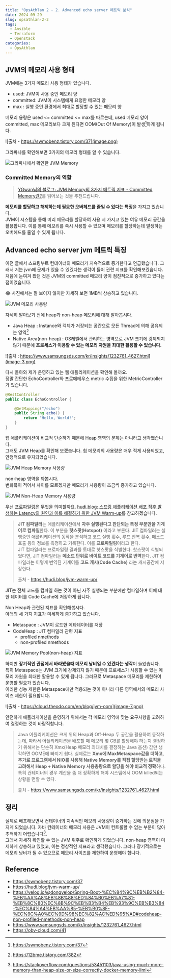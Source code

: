 ```yaml
---
title: "OpsAthlan 2 - 2. Advanced echo server 메트릭 분석"
date: 2024-09-29
slug: opsathlan-2-2
tags:
  - Ansible
  - Terraform
  - Openstack
categories:
  - OpsAthlan
---
```


## JVM의 메모리 사용 형태

JVM에는 3가지 메모리 사용 형태가 있습니다.

- used: JVM이 사용 중인 메모리 양
- committed: JVM이 시스템에게 요청한 메모리 양
- max : 실행 중인 환경에서 최대로 할당할 수 있는 메모리 양

메모리 용량은 used <= committed <= max를 따르는데, used 메모리 양이 committed, max 메모리보다 크게 된다면 OOM(Out Of Memory)이 발생[^1]하게 됩니다.

![출처 - https://swmobenz.tistory.com/37](image.png)

그라파나를 확인해보면 3가지의 메모리 형태를 알 수 있습니다.

![그라파나에서 확인한 JVM Memory](image-1.png)

### Committed Memory의 역할

> [YGwan님의 블로그: JVM Memory의 3가지 메트릭 지표 - Committed Memory란?](https://swmobenz.tistory.com/37)를 읽어보는 것을 추천드립니다.

**메모리를 할당하고 해제하는데 필요한 오버헤드를 줄일 수 있다는 특징**을 가지고 있습니다.  
JVM이 시스템을 통해 미리 메모리를 할당하여 사용 시 가지고 있는 여유 메모리 공간을 활용합니다. 이를 통해 메모리를 즉시 사용할 수 있으며 메모리를 할당하는데 발생하는 오버헤드를 줄일 수 있게 됩니다.

## Advanced echo server jvm 메트릭 특징

이전 글에서 스프링부트 컨테이너의 메모리가 지속적으로 증가한다고 언급했습니다. 그래서 저는 jvm에 문제가 있을 수 있겠다는 생각이 들어 관련 지표를 확인해보겠습니다.  
처음에 눈여겨 봤던 것은 JVM의 committed 메모리 양이 점진적으로 증가하고 있다는 점이었습니다.

😂 사진에서는 잘 보이지 않지만 자세히 보면 1MB씩 상승하고 있습니다.

![JVM 메모리 사용량](image-2.png)

자세히 알아보기 전에 heap과 non-heap 메모리에 대해 알아봅시다.

- Java Heap : Instance와 객체가 저장되는 공간으로 모든 Thread에 의해 공유되는 영역[^2]
- Native Area(non-heap) : OS레벨에서 관리하는 영역으로 JVM 크기에 강제되지 않기 때문에 **프로세스가 이용할 수 있는 메모리 자원을 최대한 활용할 수 있습니다.**

![출처 : https://www.samsungsds.com/kr/insights/1232761_4627.html](image-3.png)

다시 돌아와 제가 운영하고 있는 웹 애플리케이션을 확인해 볼까요.  
정말 간단한 EchoController와 프로메테우스 metric 수집을 위한 MetricController가 있습니다.

```java
@RestController
public class EchoController {

    @GetMapping("/echo")
    public String echo() {
        return "Hello, World!";
    }
}
```

웹 애플리케이션이 비교적 단순하기 때문에 Heap 영역의 문제는 아니라고 생각했습니다.  
그래도 JVM Heap를 확인해 보겠습니다. 힙 메모리의 사용량은 매우 적게 사용되었고, 안정적으로 유지되었습니다.

![JVM Heap Memory 사용량](image-4.png)

non-heap 영역을 봐봅시다.  
변화폭이 적어서 차이를 모르겠지만 메모리가 사용량이 조금씩 증가하고 있습니다.

![JVM Non-Heap Memory 사용량](image-5.png)

우선 [프로파일링](<https://ko.wikipedia.org/wiki/%ED%94%84%EB%A1%9C%ED%8C%8C%EC%9D%BC%EB%A7%81_(%EC%BB%B4%ED%93%A8%ED%84%B0_%ED%94%84%EB%A1%9C%EA%B7%B8%EB%9E%98%EB%B0%8D)>)은 무엇을 의미할까요. [hudi.blog: 스프링 애플리케이션 배포 직후 발생하는 Latency의 원인과 이를 해결하기 위한 JVM Warm-up](https://hudi.blog/jvm-warm-up/)를 참고하겠습니다.

> **JIT 컴파일러**는 애플리케이션에서 **자주 실행된다고 판단되는 특정 부분만을 기계어로 컴파일**한다. 이 부분을 **핫스팟(Hotspot)** 이라고 부른다. JIT 컴파일러는 실행중인 애플리케이션의 동작을 분석하고 코드 실행 횟수, 루프 반복 횟수, 메소드 호출 등의 정보를 측정하고 기록한다. 이를 **프로파일링**이라고 한다.  
> JIT 컴파일러는 프로파일링 결과를 토대로 핫스팟을 식별한다. 핫스팟이 식별되었다면, JIT 컴파일러는 **메소드 단위로 바이트 코드를 기계어로 번역**한다.
> JIT 컴파일러는 이렇게 번역된 기계어를 **코드 캐시(Code Cache)** 라는 캐시공간에 저장한다.
>
> 출처 - https://hudi.blog/jvm-warm-up/

JIT는 전체 코드를 컴파일 하는 것이 아닌 자주 실행되는 부분에만 컴파일하며 이에 대한 데이터를 Code Cache에 저장하게 됩니다.

Non Heap과 관련된 지표를 확인해봅시다.  
아래의 세 가지 지표가 미세하게 증가하고 있습니다.

- Metaspace : JVM이 로드한 메타데이터를 저장
- CodeHeap : JIT 컴파일러 관련 지표
  - profiled nmethods
  - non-profiled nmethods

![JVM Memory Pool(non-heap) 지표](image-6.png)

하지만 **장기적인 관점에서 바라봤을때 메모리 낭비일 수 있겠다는 생각**이 들었습니다.  
특히 Metaspace는 JVM 크기에 강제되지 않기 때문에 프로세스가 사용할 수 있는 메모리 자원을 최대한 활용할 수 있게 됩니다. 그러므로 Metaspace 메모리를 제한하여 운영할 필요가 있습니다.  
이러한 성능 제한은 Metaspace에만 적용되는 것이 아니라 다른 영역에서의 메모리 사이즈 제한이 필요합니다.

![출처 - https://cloud.theodo.com/en/blog/jvm-oom](image-7.png)

안전하게 애플리케이션을 운영하기 위해서는 각 메모리 영역에 맞는 요구사항을 고려하여 결정하는 것이 바람직합니다.

> Java 어플리케이션은 크게 위의 Heap과 Off-Heap 두 공간을 활용하여 동작하는데, 따라서 어플리케이션을 배포할 때 메모리 몇 GB를 할당해야 하는지 결정하기 위해서는 단순히 Xmx(Heap 메모리 최대치를 결정하는 Java 옵션) 값만 생각하면 OOME에 빠지기 쉽다. 실제로는 **Xmx에 MaxMetaspace값을 더하고, 추가로 프로그램에서 NIO를 사용해 Native Memory를 직접 할당받는 로직을 고려해서 Heap + Native Memory 사용총량으로 할당을 해야 비교적 정확**하다. 특히 컨테이너의 경우 계산을 좀 더 정확하게 해야 시스템에서 OOM killed되는 상황을 면할 수 있다.
>
> 출처 - https://www.samsungsds.com/kr/insights/1232761_4627.html

## 정리

실제로 배포해보면서 컨테이너의 지속적인 메모리 사용량이 증가하는 것에 의문점을 가지게 되었습니다. 자바 컨테이너의 메모리 사용은 JVM이 컨트롤할 수 없는 부분이 많아 추적하기 어렵습니다[^3].  
그래서 자세히 확인할 수 있는 JVM 위주로 확인하게 되었습니다. non-heap 영역이 미세하게 상승하고 있었고, 이는 정상적인 지표라고 생각했습니다. 그러나 장기적으로는 메모리 낭비가 될 수 있으므로 메모리 사이즈를 제한하여 운영해야 합니다.

## Reference

- https://swmobenz.tistory.com/37
- https://hudi.blog/jvm-warm-up/
- https://velog.io/@dongvelop/Spring-Boot-%EC%84%9C%EB%B2%84-%EB%AA%A8%EB%8B%88%ED%84%B0%EB%A7%81-%EB%8C%80%EC%8B%9C%EB%B3%B4%EB%93%9C%EB%B3%84-%EC%84%A4%EB%AA%85-%EB%B0%8F-%EC%9C%A0%EC%9D%98%EC%82%AC%ED%95%AD#codeheap-non-profiled-nmethods-non-heap
- https://www.samsungsds.com/kr/insights/1232761_4627.html
- https://obv-cloud.com/41

[^1]: https://swmobenz.tistory.com/37
[^2]: https://12bme.tistory.com/382
[^3]: https://stackoverflow.com/questions/53451103/java-using-much-more-memory-than-heap-size-or-size-correctly-docker-memory-limi
